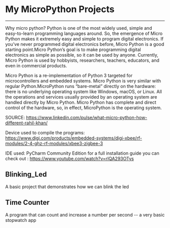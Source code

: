# My MicroPython Projects
-----------------------------------

Why micro python?
Python is one of the most widely used, simple and easy-to-learn programming languages around. So, the emergence of Micro Python makes it extremely easy and simple to program digital electronics. If you’ve never programmed digital electronics before, Micro Python is a good starting point.Micro Python’s goal is to make programming digital electronics as simple as possible, so it can be used by anyone. Currently, Micro Python is used by hobbyists, researchers, teachers, educators, and even in commercial products.

Micro Python is a re-implementation of Python 3 targeted for microcontrollers and embedded systems. Micro Python is very similar with regular Python.MicroPython runs “bare-metal” directly on the hardware: there is no underlying operating system like Windows, macOS, or Linux. All the operations and services usually provided by an operating system are handled directly by Micro Python. Micro Python has complete and direct control of the hardware, so, in effect, MicroPython is the operating system.

SOURCE: https://www.linkedin.com/pulse/what-micro-python-how-different-rahil-khan/
 
Device used to compile the programs: https://www.digi.com/products/embedded-systems/digi-xbee/rf-modules/2-4-ghz-rf-modules/xbee3-zigbee-3


IDE used: PyCharm Community Edition for  a full installation guide you can check out : https://www.youtube.com/watch?v=rIQA293OTys


Blinking_Led
------------------

A basic project that demonstrates how we can blink the led


Time Counter
------------------

A program that can count and increase a number per second -- a very basic stopwatch app
